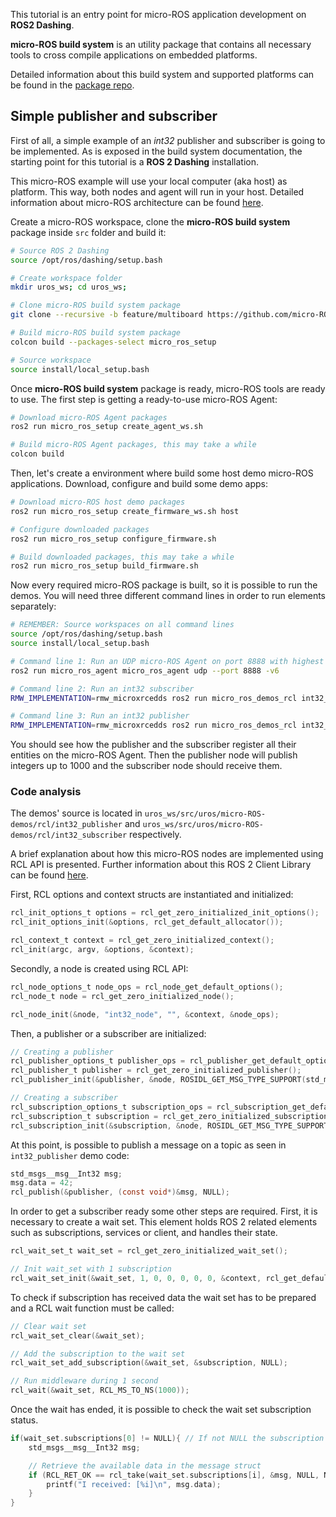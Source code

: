 This tutorial is an entry point for micro-ROS application development on **ROS2 Dashing**.

**micro-ROS build system** is an utility package that contains all necessary tools to cross compile applications on embedded platforms.

Detailed information about this build system and supported platforms can be found in the [package repo](https://github.com/micro-ROS/micro-ros-build/tree/feature/multiboard/micro_ros_setup).

## Simple publisher and subscriber

First of all, a simple example of an *int32* publisher and subscriber is going to be implemented. As is exposed in the build system documentation, the starting point for this tutorial is a **ROS 2 Dashing** installation.

This micro-ROS example will use your local computer (aka host) as platform. This way, both nodes and agent will run in your host. Detailed information about micro-ROS architecture can be found [here](https://micro-ros.github.io/docs/overview/).

Create a micro-ROS workspace, clone the **micro-ROS build system** package inside `src` folder and build it:

```bash
# Source ROS 2 Dashing 
source /opt/ros/dashing/setup.bash

# Create workspace folder
mkdir uros_ws; cd uros_ws;

# Clone micro-ROS build system package
git clone --recursive -b feature/multiboard https://github.com/micro-ROS/micro-ros-build.git src/micro-ros-build

# Build micro-ROS build system package
colcon build --packages-select micro_ros_setup

# Source workspace
source install/local_setup.bash
```

Once **micro-ROS build system** package is ready, micro-ROS tools are ready to use. The first step is getting a ready-to-use micro-ROS Agent:

```bash
# Download micro-ROS Agent packages
ros2 run micro_ros_setup create_agent_ws.sh

# Build micro-ROS Agent packages, this may take a while
colcon build
```

Then, let's create a environment where build some host demo micro-ROS applications.  Download, configure and build some demo apps:

```bash
# Download micro-ROS host demo packages
ros2 run micro_ros_setup create_firmware_ws.sh host

# Configure downloaded packages
ros2 run micro_ros_setup configure_firmware.sh

# Build downloaded packages, this may take a while
ros2 run micro_ros_setup build_firmware.sh
```

Now every required micro-ROS package is built, so it is possible to run the demos. You will need three different command lines in order to run elements separately:

```bash
# REMEMBER: Source workspaces on all command lines
source /opt/ros/dashing/setup.bash
source install/local_setup.bash

# Command line 1: Run an UDP micro-ROS Agent on port 8888 with highest verbosity level
ros2 run micro_ros_agent micro_ros_agent udp --port 8888 -v6

# Command line 2: Run an int32 subscriber
RMW_IMPLEMENTATION=rmw_microxrcedds ros2 run micro_ros_demos_rcl int32_subscriber

# Command line 3: Run an int32 publisher
RMW_IMPLEMENTATION=rmw_microxrcedds ros2 run micro_ros_demos_rcl int32_publisher
```

You should see how the publisher and the subscriber register all their entities on the micro-ROS Agent. Then the publisher node will publish integers up to 1000 and the subscriber node should receive them.

### Code analysis

The demos' source is located in `uros_ws/src/uros/micro-ROS-demos/rcl/int32_publisher` and `uros_ws/src/uros/micro-ROS-demos/rcl/int32_subscriber` respectively. 

A brief explanation about how this micro-ROS nodes are implemented using RCL API is presented. Further information about this ROS 2 Client Library can be found [here](http://docs.ros2.org/dashing/developer_overview.html#the-rcl-repository).

First, RCL options and context structs are instantiated and initialized:

```c
rcl_init_options_t options = rcl_get_zero_initialized_init_options();
rcl_init_options_init(&options, rcl_get_default_allocator());

rcl_context_t context = rcl_get_zero_initialized_context();
rcl_init(argc, argv, &options, &context);
```

Secondly, a node is created using RCL API:

```c
rcl_node_options_t node_ops = rcl_node_get_default_options();
rcl_node_t node = rcl_get_zero_initialized_node();

rcl_node_init(&node, "int32_node", "", &context, &node_ops);
```

Then, a publisher or a subscriber are initialized:

```c
// Creating a publisher
rcl_publisher_options_t publisher_ops = rcl_publisher_get_default_options();
rcl_publisher_t publisher = rcl_get_zero_initialized_publisher();
rcl_publisher_init(&publisher, &node, ROSIDL_GET_MSG_TYPE_SUPPORT(std_msgs, msg, Int32), "std_msgs_msg_Int32", &publisher_ops);

// Creating a subscriber
rcl_subscription_options_t subscription_ops = rcl_subscription_get_default_options();
rcl_subscription_t subscription = rcl_get_zero_initialized_subscription();
rcl_subscription_init(&subscription, &node, ROSIDL_GET_MSG_TYPE_SUPPORT(std_msgs, msg, Int32), "std_msgs_msg_Int32", &subscription_ops);
```
At this point, is possible to publish a message on a topic as seen in `int32_publisher` demo code:

```c
std_msgs__msg__Int32 msg;
msg.data = 42;
rcl_publish(&publisher, (const void*)&msg, NULL);
```

In order to get a subscriber ready some other steps are required. First, it is necessary to create a wait set. This element holds ROS 2 related elements such as subscriptions, services or client, and handles their state.

```c
rcl_wait_set_t wait_set = rcl_get_zero_initialized_wait_set();

// Init wait_set with 1 subscription
rcl_wait_set_init(&wait_set, 1, 0, 0, 0, 0, 0, &context, rcl_get_default_allocator());
```

To check if subscription has received data the wait set has to be prepared and a RCL wait function must be called:

```c
// Clear wait set
rcl_wait_set_clear(&wait_set);

// Add the subscription to the wait set
rcl_wait_set_add_subscription(&wait_set, &subscription, NULL);

// Run middleware during 1 second
rcl_wait(&wait_set, RCL_MS_TO_NS(1000));
```

Once the wait has ended, it is possible to check the wait set subscription status.

```c
if(wait_set.subscriptions[0] != NULL){ // If not NULL the subscription has data
    std_msgs__msg__Int32 msg;

    // Retrieve the available data in the message struct
    if (RCL_RET_OK == rcl_take(wait_set.subscriptions[i], &msg, NULL, NULL)){
        printf("I received: [%i]\n", msg.data);
    }
}
```